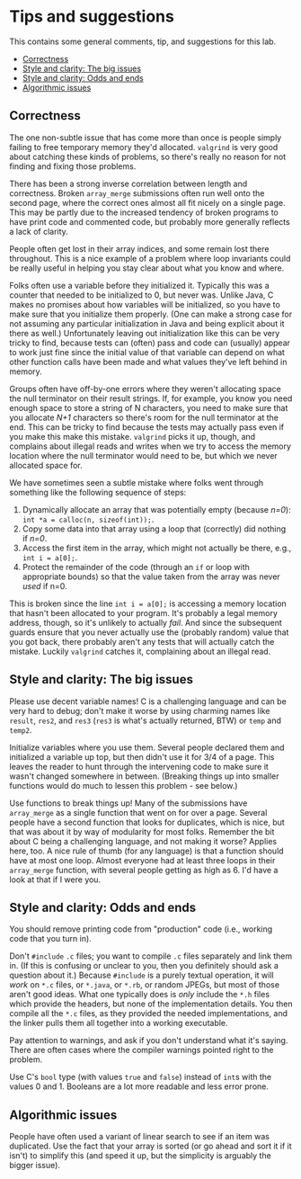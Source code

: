 # Tips and suggestions <!-- omit in toc -->

This contains some general comments, tip, and suggestions for this lab.

- [Correctness](#correctness)
- [Style and clarity: The big issues](#style-and-clarity-the-big-issues)
- [Style and clarity: Odds and ends](#style-and-clarity-odds-and-ends)
- [Algorithmic issues](#algorithmic-issues)

## Correctness

The one non-subtle issue that has come more than once is
    people simply failing to free temporary memory they'd allocated.
    `valgrind` is very good about catching these kinds of problems, so
    there's really no reason for not finding and fixing those problems.

There has been a strong inverse correlation between length and
    correctness. Broken `array_merge` submissions often run
    well onto the second page, where the correct ones almost all fit
    nicely on a single page. This may be partly due to the increased
    tendency of broken programs to have print code and commented code,
    but probably more generally reflects a lack of clarity.

People often get lost in their array indices, and some remain
    lost there throughout. This is a nice example of a problem where
    loop invariants could be really useful in helping you stay clear
    about what you know and where.

Folks often use a variable before they initialized it.
    Typically this was a counter that needed to be initialized to 0, but
    never was. Unlike Java, C makes no promises about how variables will
    be initialized, so you have to make sure that you initialize them
    properly. (One can make a strong case for not assuming any
    particular initialization in Java and being explicit about it there
    as well.) Unfortunately leaving out initialization like this can be
    very tricky to find, because tests can (often) pass and code can
    (usually) appear to work just fine since the initial value of that
    variable can depend on what other function calls have been made and
    what values they've left behind in memory.

Groups often have off-by-one errors where they weren't allocating
    space the null terminator on their result strings. If, for example,
    you know you need enough space to store a string of N characters,
    you need to make sure that you allocate *N+1* characters so there's
    room for the null terminator at the end. This can be tricky to find
    because the tests may actually pass even if you make this make this
    mistake. `valgrind` picks it up, though, and complains about
    illegal reads and writes when we try to access the memory location
    where the null terminator would need to be, but which we never
    allocated space for.

<!--
(To be honest, I'm not entirely sure *why* the tests pass.
    I assume that somehow we're getting lucky and getting a 0 byte at
    the end of our strings. I suspect that if we dug around some we
    could come up with a test that would fail, but I haven't been able
    to do so yet.)
-->

We have sometimes seen a subtle mistake where folks went through something like the following sequence of steps:

1. Dynamically allocate an array that was potentially empty (because _n=0_): `int *a = calloc(n, sizeof(int));`.
2. Copy some data into that array using a loop that (correctly) did nothing if *n=0*.
3. Access the first item in the array, which might not actually be there, e.g., `int i = a[0];`.
4. Protect the remainder of the code (through an `if` or loop with appropriate bounds) so that the value taken from the array was never *used* if n=0.

This is broken since the line `int i = a[0];` is accessing a
memory location that hasn't been allocated to your program. It's
probably a legal memory address, though, so it's unlikely to actually
*fail*. And since the subsequent guards ensure that you never actually
use the (probably random) value that you got back, there probably aren't
any tests that will actually catch the mistake. Luckily `valgrind` catches
it, complaining about an illegal read.

## Style and clarity: The big issues

Please use decent variable names! C is a challenging language and
    can be very hard to debug; don't make it worse by using charming
    names like `result`, `res2`, and `res3` (`res3` is what's actually
    returned, BTW) or `temp` and `temp2`.

Initialize variables where you use them. Several people declared
    them and initialized a variable up top, but then didn't use it for
    3/4 of a page. This leaves the reader to hunt through the
    intervening code to make sure it wasn't changed somewhere in
    between. (Breaking things up into smaller functions would do much to
    lessen this problem - see below.)

Use functions to break things up! Many of the submissions have
    `array_merge` as a single function that went on for over a page. Several people have a
    second function that looks for duplicates, which is nice, but that
    was about it by way of modularity for most folks. Remember the bit
    about C being a challenging language, and not making it worse?
    Applies here, too. A nice rule of thumb (for any language) is that a
    function should have at most one loop. Almost everyone had at least
    three loops in their `array_merge` function, with several people
    getting as high as 6. I'd have a look at that if I were you.

## Style and clarity: Odds and ends

You should remove printing code from "production" code (i.e.,
    working code that you turn in).

Don't `#include` `.c` files; you want to compile `.c` files
    separately and link them in. (If this is confusing or unclear to
    you, then you definitely should ask a question about it.) Because
    `#include` is a purely textual operation, it will *work* on `*.c`
    files, or `*.java`, or `*.rb`, or random JPEGs, but most of those
    aren't good ideas. What one typically does is *only* include
    the `*.h` files which provide the headers, but none of the
    implementation details. You then compile all the `*.c` files,
    as they provided the needed implementations, and the
    linker pulls them all together into a working executable.

Pay attention to warnings, and ask if you don't understand what it's
    saying. There are often cases where the compiler warnings pointed
    right to the problem.

Use C's `bool` type (with values `true` and `false`) instead of `int`s
with the values 0 and 1. Booleans are a lot more readable and less error
prone.

## Algorithmic issues

People have often used a variant of linear search to see if an item was
    duplicated. Use the fact that your array is sorted (or go ahead and
    sort it if it isn't) to simplify this (and speed it up, but the
    simplicity is arguably the bigger issue).
